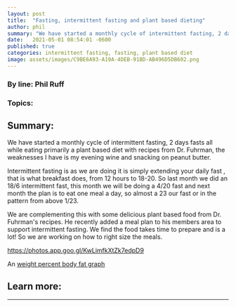 ```yaml
---
layout: post
title:  "Fasting, intermittent fasting and plant based dieting"
author: phil
summary: "We have started a monthly cycle of intermittent fasting, 2 days fasts all while eating primarily a plant based diet with recipes from Dr. Fuhrman, the weaknesses I have is my evening wine and snacking on peanut butter."
date:   2021-05-01 08:54:01 -0600
published: true
categories: intermittent fasting, fasting, plant based diet
image: assets/images/C9BE6A93-A19A-4DEB-91BD-AB496D5DB602.png
---
```

### By line: Phil Ruff 

### Topics:

## Summary:
We have started a monthly cycle of intermittent fasting, 2 days fasts all while eating primarily a plant based diet with recipes from Dr. Fuhrman, the weaknesses I have is my evening wine and snacking on peanut butter.


Intermittent fasting is as we are doing it is simply extending your daily fast , that is what breakfast does, from 12 hours to 18-20. So last month we did an 18/6 intermittent fast, this month we will be doing a 4/20 fast and next month the plan is to eat one meal a day, so almost a 23 our fast or in the pattern from above 1/23.

We are complementing this with some delicious plant based food from Dr. Fuhrman's recipes. He recently added a meal plan to his members area to support intermittent fasting. We find the food takes time to prepare and is a lot! So we are working on how to right size the meals.


https://photos.app.goo.gl/KwLimfkXtZk7edpD9



An [weight percent body fat graph](https://photos.app.goo.gl/RfgJAPUpenYHfapM9 "optional title")


## Learn more:
---
